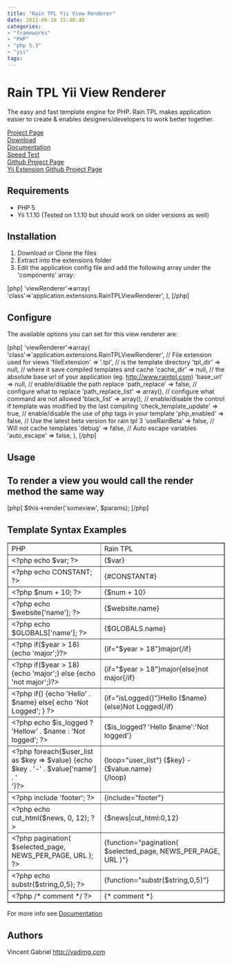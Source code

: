 ```yaml
---
title: "Rain TPL Yii View Renderer"
date: 2012-06-16 15:40:40
categories: 
- "frameworks"
- "PHP"
- "php 5.3"
- "yii"
tags: 
---
```


<h1>Rain TPL Yii View Renderer</h1>

The easy and fast template engine for PHP.   Rain.TPL makes application easier to create & enables designers/developers to work better together.


<a href="http://www.raintpl.com/">Project Page</a><br />
<a href="http://www.raintpl.com/Download/">Download</a><br />
<a href="http://www.raintpl.com/Documentation/">Documentation</a><br />
<a href="http://www.raintpl.com/PHP-Template-Engines-Speed-Test/">Speed Test</a><br />
<a href="https://github.com/rainphp/raintpl">Github Project Page</a><br />
<a href="https://github.com/VinceG/Yii-Rain-TPL-View-Renderer">Yii Extension Github Project Page</a><br />


<h2>Requirements</h2>

- PHP 5
- Yii 1.1.10 (Tested on 1.1.10 but should work on older versions as well)

<h2>Installation</h2>

1. Download or Clone the files
2. Extract into the extensions folder
3. Edit the application config file and add the following array under the 'components' array:

[php]
'viewRenderer'=>array(
  'class'=>'application.extensions.RainTPLViewRenderer',
),
[/php]

<h2>Configure</h2>

The available options you can set for this view renderer are:

[php]
'viewRenderer'=>array(
	'class'=>'application.extensions.RainTPLViewRenderer',
	// File extension used for views
	'fileExtension' => '.tpl',
	// is the template directory
	'tpl_dir' => null,
	// where it save compiled templates and cache
	'cache_dir' => null,
	// the absolute base url of your application (eg. http://www.raintpl.com)
	'base_url' => null,
	// enable/disable the path replace
	'path_replace' => false,
	// configure what to replace
	'path_replace_list' => array(),
	//  configure what command are not allowed
	'black_list' => array(),
	// enable/disable the control if template was modified by the last compiling
	'check_template_update' => true,
	// enable/disable the use of php tags in your template
	'php_enabled' => false,
	// Use the latest beta version for rain tpl 3
	'useRainBeta' => false,
	// Will not cache templates
	'debug' => false,
	// Auto escape variables
	'auto_escape' => false,
),
[/php]


<h2>Usage</h2>

To render a view you would call the render method the same way
------------------

[php]
$this->render('someview', $params);
[/php]

<h2>Template Syntax Examples</h2>

<table width='100%' border='1'>
    <tr>
        <td>PHP</td>
		<td>Rain TPL</td>
    </tr>
	<tr>
		<td>&lt;?php echo $var; ?&gt;</td>
		<td>{$var}</td>
	</tr>
	<tr>
		<td>&lt;?php echo CONSTANT; ?&gt;</td>
		<td>{#CONSTANT#}</td>
	</tr>
	<tr>
		<td>&lt;?php $num + 10; ?&gt;</td>
		<td>{$num + 10}</td>
	</tr>
	<tr>
		<td>&lt;?php echo $website['name']; ?&gt;</td>
		<td>{$website.name}</td>
	</tr>
	<tr>
		<td>&lt;?php echo $GLOBALS['name']; ?&gt;</td>
		<td>{$GLOBALS.name}</td>
	</tr>
	<tr>
		<td>&lt;?php if($year > 18) {echo 'major';}?&gt;</td>
		<td>{if="$year > 18"}major{/if}</td>
	</tr>
	<tr>
		<td>&lt;?php if($year > 18) {echo 'major';} else {echo 'not major';}?&gt;</td>
		<td>{if="$year > 18"}major{else}not major{/if}</td>
	</tr>
	<tr>
		<td>&lt;?php if() {echo 'Hello' . $name} else{ echo 'Not Logged'; } ?&gt;</td>
		<td>{if="isLogged()"}Hello {$name}{else}Not Logged{/if}</td>
	</tr>
	<tr>
		<td>&lt;?php echo $is_logged ? 'Hellow' . $name : 'Not logged'; ?&gt;</td>
		<td>{$is_logged? 'Hello $name':'Not logged'}</td>
	</tr>
	<tr>
		<td>&lt;?php foreach($user_list as $key => $value) {echo $key . '-' . $value['name'] . '<br />'}?&gt;</td>
		<td>{loop="user_list"}
		{$key} - {$value.name}</br>
		{/loop}</td>
	</tr>
	<tr>
		<td>&lt;?php include 'footer'; ?&gt;</td>
		<td>{include="footer"}</td>
	</tr>
	<tr>
		<td>&lt;?php echo cut_html($news, 0, 12); ?&gt;</td>
		<td>{$news|cut_html:0,12}</td>
	</tr>
	<tr>
		<td>&lt;?php pagination( $selected_page, NEWS_PER_PAGE, URL ); ?&gt;</td>
		<td>{function="pagination( $selected_page, NEWS_PER_PAGE, URL )"}</td>
	</tr>
	<tr>
		<td>&lt;?php echo substr($string,0,5); ?&gt;</td>
		<td>{function="substr($string,0,5)"}</td>
	</tr>
	<tr>
		<td>&lt;?php /* comment */ ?&gt;</td>
		<td>{* comment *}</td>
	</tr>
</table>

For more info see [Documentation](http://www.raintpl.com/Documentation/)

<h2>Authors</h2>

Vincent Gabriel <http://vadimg.com>
